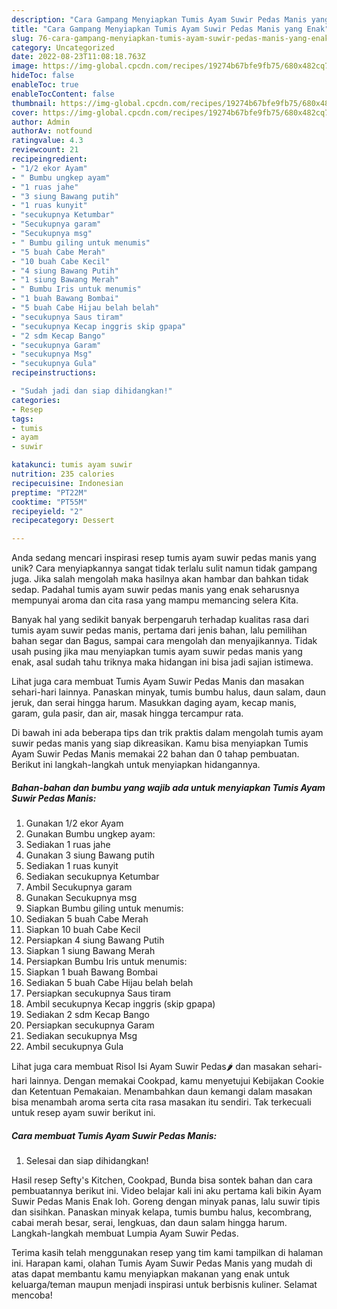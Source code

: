 ```yaml
---
description: "Cara Gampang Menyiapkan Tumis Ayam Suwir Pedas Manis yang Enak"
title: "Cara Gampang Menyiapkan Tumis Ayam Suwir Pedas Manis yang Enak"
slug: 76-cara-gampang-menyiapkan-tumis-ayam-suwir-pedas-manis-yang-enak
category: Uncategorized
date: 2022-08-23T11:08:18.763Z
image: https://img-global.cpcdn.com/recipes/19274b67bfe9fb75/680x482cq70/tumis-ayam-suwir-pedas-manis-foto-resep-utama.jpg
hideToc: false
enableToc: true
enableTocContent: false
thumbnail: https://img-global.cpcdn.com/recipes/19274b67bfe9fb75/680x482cq70/tumis-ayam-suwir-pedas-manis-foto-resep-utama.jpg
cover: https://img-global.cpcdn.com/recipes/19274b67bfe9fb75/680x482cq70/tumis-ayam-suwir-pedas-manis-foto-resep-utama.jpg
author: Admin
authorAv: notfound
ratingvalue: 4.3
reviewcount: 21
recipeingredient:
- "1/2 ekor Ayam"
- " Bumbu ungkep ayam"
- "1 ruas jahe"
- "3 siung Bawang putih"
- "1 ruas kunyit"
- "secukupnya Ketumbar"
- "Secukupnya garam"
- "Secukupnya msg"
- " Bumbu giling untuk menumis"
- "5 buah Cabe Merah"
- "10 buah Cabe Kecil"
- "4 siung Bawang Putih"
- "1 siung Bawang Merah"
- " Bumbu Iris untuk menumis"
- "1 buah Bawang Bombai"
- "5 buah Cabe Hijau belah belah"
- "secukupnya Saus tiram"
- "secukupnya Kecap inggris skip gpapa"
- "2 sdm Kecap Bango"
- "secukupnya Garam"
- "secukupnya Msg"
- "secukupnya Gula"
recipeinstructions:

- "Sudah jadi dan siap dihidangkan!"
categories:
- Resep
tags:
- tumis
- ayam
- suwir

katakunci: tumis ayam suwir 
nutrition: 235 calories
recipecuisine: Indonesian
preptime: "PT22M"
cooktime: "PT55M"
recipeyield: "2"
recipecategory: Dessert

---
```





Anda sedang mencari inspirasi resep tumis ayam suwir pedas manis yang unik? Cara menyiapkannya sangat tidak terlalu sulit namun tidak gampang juga. Jika salah mengolah maka hasilnya akan hambar dan bahkan tidak sedap. Padahal tumis ayam suwir pedas manis yang enak seharusnya mempunyai aroma dan cita rasa yang mampu memancing selera Kita.





Banyak hal yang sedikit banyak berpengaruh terhadap kualitas rasa dari tumis ayam suwir pedas manis, pertama dari jenis bahan, lalu pemilihan bahan segar dan Bagus, sampai cara mengolah dan menyajikannya. Tidak usah pusing jika mau menyiapkan tumis ayam suwir pedas manis yang enak,      asal sudah tahu triknya maka hidangan ini bisa jadi sajian istimewa.














Lihat juga cara membuat Tumis Ayam Suwir Pedas Manis dan masakan sehari-hari lainnya. Panaskan minyak, tumis bumbu halus, daun salam, daun jeruk, dan serai hingga harum. Masukkan daging ayam, kecap manis, garam, gula pasir, dan air, masak hingga tercampur rata.






Di bawah ini ada beberapa tips dan trik praktis dalam mengolah tumis ayam suwir pedas manis yang siap dikreasikan. Kamu bisa menyiapkan Tumis Ayam Suwir Pedas Manis memakai 22 bahan dan 0 tahap pembuatan. Berikut ini langkah-langkah untuk menyiapkan hidangannya.

<!--inarticleads1-->

##### Bahan-bahan dan bumbu yang wajib ada untuk menyiapkan Tumis Ayam Suwir Pedas Manis:

1. Gunakan 1/2 ekor Ayam
1. Gunakan  Bumbu ungkep ayam:
1. Sediakan 1 ruas jahe
1. Gunakan 3 siung Bawang putih
1. Sediakan 1 ruas kunyit
1. Sediakan secukupnya Ketumbar
1. Ambil Secukupnya garam
1. Gunakan Secukupnya msg
1. Siapkan  Bumbu giling untuk menumis:
1. Sediakan 5 buah Cabe Merah
1. Siapkan 10 buah Cabe Kecil
1. Persiapkan 4 siung Bawang Putih
1. Siapkan 1 siung Bawang Merah
1. Persiapkan  Bumbu Iris untuk menumis:
1. Siapkan 1 buah Bawang Bombai
1. Sediakan 5 buah Cabe Hijau belah belah
1. Persiapkan secukupnya Saus tiram
1. Ambil secukupnya Kecap inggris (skip gpapa)
1. Sediakan 2 sdm Kecap Bango
1. Persiapkan secukupnya Garam
1. Sediakan secukupnya Msg
1. Ambil secukupnya Gula


Lihat juga cara membuat Risol Isi Ayam Suwir Pedas🌶️ dan masakan sehari-hari lainnya. Dengan memakai Cookpad, kamu menyetujui Kebijakan Cookie dan Ketentuan Pemakaian. Menambahkan daun kemangi dalam masakan bisa menambah aroma serta cita rasa masakan itu sendiri. Tak terkecuali untuk resep ayam suwir berikut ini. 

<!--inarticleads2-->

##### Cara membuat Tumis Ayam Suwir Pedas Manis:


1. Selesai dan siap dihidangkan!

Hasil resep Sefty&#39;s Kitchen, Cookpad, Bunda bisa sontek bahan dan cara pembuatannya berikut ini. Video belajar kali ini aku pertama kali bikin Ayam Suwir Pedas Manis Enak loh. Goreng dengan minyak panas, lalu suwir tipis dan sisihkan. Panaskan minyak kelapa, tumis bumbu halus, kecombrang, cabai merah besar, serai, lengkuas, dan daun salam hingga harum. Langkah-langkah membuat Lumpia Ayam Suwir Pedas. 

Terima kasih telah menggunakan resep yang tim kami tampilkan di halaman ini. Harapan kami, olahan Tumis Ayam Suwir Pedas Manis yang mudah di atas dapat membantu kamu menyiapkan makanan yang enak untuk keluarga/teman maupun menjadi inspirasi untuk berbisnis kuliner. Selamat mencoba!
